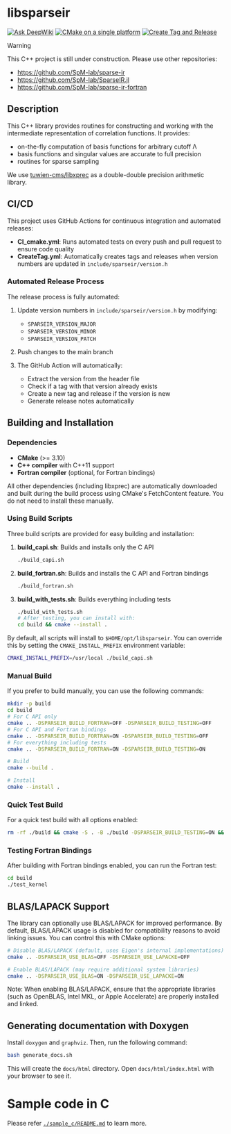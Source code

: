 # libsparseir
[![Ask DeepWiki](https://deepwiki.com/badge.svg)](https://deepwiki.com/SpM-lab/libsparseir)
[![CMake on a single platform](https://github.com/SpM-lab/libsparseir/actions/workflows/CI_cmake.yml/badge.svg)](https://github.com/SpM-lab/libsparseir/actions/workflows/CI_cmake.yml)
[![Create Tag and Release](https://github.com/SpM-lab/libsparseir/actions/workflows/CreateTag.yml/badge.svg)](https://github.com/SpM-lab/libsparseir/actions/workflows/CreateTag.yml)

> [!WARNING]
> This C++ project is still under construction. Please use other repositories:
> - https://github.com/SpM-lab/sparse-ir
> - https://github.com/SpM-lab/SparseIR.jl
> - https://github.com/SpM-lab/sparse-ir-fortran

## Description

This C++ library provides routines for constructing and working with the intermediate representation of correlation functions. It provides:

- on-the-fly computation of basis functions for arbitrary cutoff Λ
- basis functions and singular values are accurate to full precision
- routines for sparse sampling

We use [tuwien-cms/libxprec](https://github.com/tuwien-cms/libxprec) as a double-double precision arithmetic library.

## CI/CD

This project uses GitHub Actions for continuous integration and automated releases:

- **CI_cmake.yml**: Runs automated tests on every push and pull request to ensure code quality
- **CreateTag.yml**: Automatically creates tags and releases when version numbers are updated in `include/sparseir/version.h`

### Automated Release Process

The release process is fully automated:

1. Update version numbers in `include/sparseir/version.h` by modifying:
   - `SPARSEIR_VERSION_MAJOR`
   - `SPARSEIR_VERSION_MINOR`
   - `SPARSEIR_VERSION_PATCH`

2. Push changes to the main branch

3. The GitHub Action will automatically:
   - Extract the version from the header file
   - Check if a tag with that version already exists
   - Create a new tag and release if the version is new
   - Generate release notes automatically

## Building and Installation

### Dependencies

- **CMake** (>= 3.10)
- **C++ compiler** with C++11 support
- **Fortran compiler** (optional, for Fortran bindings)

All other dependencies (including libxprec) are automatically downloaded and built during the build process using CMake's FetchContent feature. You do not need to install these manually.

### Using Build Scripts

Three build scripts are provided for easy building and installation:

1. **build_capi.sh**: Builds and installs only the C API
   ```bash
   ./build_capi.sh
   ```

2. **build_fortran.sh**: Builds and installs the C API and Fortran bindings
   ```bash
   ./build_fortran.sh
   ```

3. **build_with_tests.sh**: Builds everything including tests
   ```bash
   ./build_with_tests.sh
   # After testing, you can install with:
   cd build && cmake --install .
   ```

By default, all scripts will install to `$HOME/opt/libsparseir`. You can override this by setting the `CMAKE_INSTALL_PREFIX` environment variable:

```bash
CMAKE_INSTALL_PREFIX=/usr/local ./build_capi.sh
```

### Manual Build

If you prefer to build manually, you can use the following commands:

```bash
mkdir -p build
cd build
# For C API only
cmake .. -DSPARSEIR_BUILD_FORTRAN=OFF -DSPARSEIR_BUILD_TESTING=OFF
# For C API and Fortran bindings
cmake .. -DSPARSEIR_BUILD_FORTRAN=ON -DSPARSEIR_BUILD_TESTING=OFF
# For everything including tests
cmake .. -DSPARSEIR_BUILD_FORTRAN=ON -DSPARSEIR_BUILD_TESTING=ON

# Build
cmake --build .

# Install
cmake --install .
```

### Quick Test Build

For a quick test build with all options enabled:

```sh
rm -rf ./build && cmake -S . -B ./build -DSPARSEIR_BUILD_TESTING=ON && cmake --build ./build -j && ./build/test/libsparseirtests
```

### Testing Fortran Bindings

After building with Fortran bindings enabled, you can run the Fortran test:

```bash
cd build
./test_kernel
```

## BLAS/LAPACK Support

The library can optionally use BLAS/LAPACK for improved performance. By default, BLAS/LAPACK usage is disabled for compatibility reasons to avoid linking issues. You can control this with CMake options:

```bash
# Disable BLAS/LAPACK (default, uses Eigen's internal implementations)
cmake .. -DSPARSEIR_USE_BLAS=OFF -DSPARSEIR_USE_LAPACKE=OFF

# Enable BLAS/LAPACK (may require additional system libraries)
cmake .. -DSPARSEIR_USE_BLAS=ON -DSPARSEIR_USE_LAPACKE=ON
```

Note: When enabling BLAS/LAPACK, ensure that the appropriate libraries (such as OpenBLAS, Intel MKL, or Apple Accelerate) are properly installed and linked.

## Generating documentation with Doxygen

Install `doxygen` and `graphviz`. Then, run the following command:

```bash
bash generate_docs.sh
```

This will create the `docs/html` directory. Open `docs/html/index.html` with your browser to see it.

# Sample code in C

Please refer [`./sample_c/README.md`](./sample_c/README.md) to learn more.
